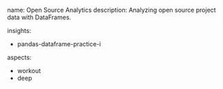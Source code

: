 name: Open Source Analytics
description: Analyzing open source project data with DataFrames.

insights:
  - pandas-dataframe-practice-i

aspects:
  - workout
  - deep 